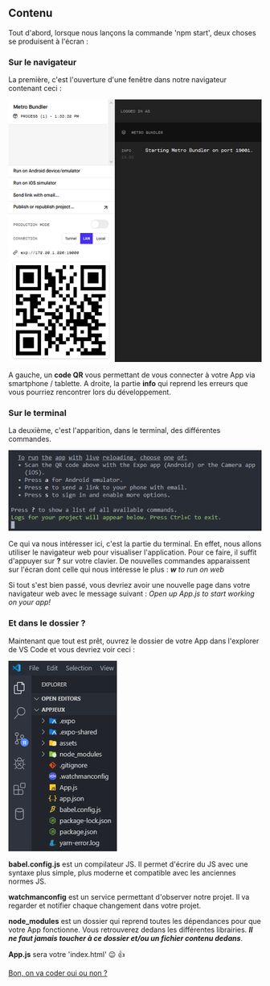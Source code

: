 ## Contenu
Tout d'abord, lorsque nous lançons la commande 'npm start', deux choses se produisent à l'écran :

### Sur le navigateur
La première, c'est l'ouverture d'une fenêtre dans notre navigateur contenant ceci : 

![image qr-code-web](../assets/img/qr-code-web.png)

A gauche, un **code QR** vous permettant de vous connecter à votre App via smartphone / tablette. 
A droite, la partie **info** qui reprend les erreurs que vous pourriez rencontrer lors du développement.

### Sur le terminal
La deuxième, c'est l'apparition, dans le terminal, des différentes commandes.

![image commands](../assets/img/commands.png)

Ce qui va nous intéresser ici, c'est la partie du terminal. En effet, nous allons utiliser le navigateur web pour visualiser l'application. Pour ce faire, il suffit d'appuyer sur **?** sur votre clavier. De nouvelles commandes apparaissent sur l'écran dont celle qui nous intéresse le plus : ***w*** *to run on web*

Si tout s'est bien passé, vous devriez avoir une nouvelle page dans votre navigateur web avec le message suivant : *Open up App.js to start working on your app!*

### Et dans le dossier ? 
Maintenant que tout est prêt, ouvrez le dossier de votre App dans l'explorer de VS Code et vous devriez voir ceci :

![image explorer-vs](../assets/img/explorer-vs.png)

**babel.config.js** est un compilateur JS. Il permet d'écrire du JS avec une syntaxe plus simple, plus moderne et compatible avec les anciennes normes JS. 

**watchmanconfig** est un service permettant d'observer notre projet. Il va regarder et notifier chaque changement dans votre projet. 

**node_modules** est un dossier qui reprend toutes les dépendances pour que votre App fonctionne. Vous retrouverez dedans les différentes librairies. ***Il ne faut jamais toucher à ce dossier et/ou un fichier contenu dedans***.

**App.js** sera votre 'index.html' :wink: :+1:

<a href="react-readme/react-native-2.md">Bon, on va coder oui ou non ?</a>